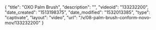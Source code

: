 {
    "title": "OXO Palm Brush",
    "description": "",
    "videoid": "133232200",
    "date_created": "1513198375",
    "date_modified": "1532013385",
    "type": "captivate",
    "layout": "video",
    "url": "\/v\/08-palm-brush-conform-novo-mov\/133232200"
}